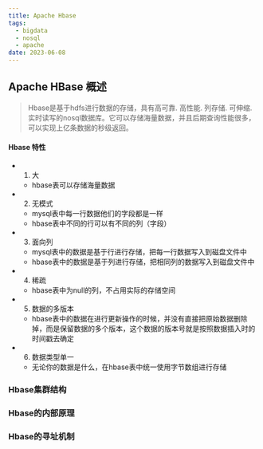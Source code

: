 ```yaml
---
title: Apache Hbase
tags:
  - bigdata
  - nosql
  - apache
date: 2023-06-08
---
```

## Apache HBase 概述

> Hbase是基于hdfs进行数据的存储，具有高可靠. 高性能. 列存储. 可伸缩. 实时读写的nosql数据库。它可以存储海量数据，并且后期查询性能很多，可以实现上亿条数据的秒级返回。

#### Hbase 特性
- 1. 大
    - hbase表可以存储海量数据
    
- 2. 无模式
    - mysql表中每一行数据他们的字段都是一样
    - hbase表中不同的行可以有不同的列（字段）
        
- 3. 面向列
    - mysql表中的数据是基于行进行存储，把每一行数据写入到磁盘文件中
    - hbase表中的数据是基于列进行存储，把相同列的数据写入到磁盘文件中
        
- 4. 稀疏
    - hbase表中为null的列，不占用实际的存储空间
        
- 5. 数据的多版本
    - hbase表中的数据在进行更新操作的时候，并没有直接把原始数据删除掉，而是保留数据的多个版本，这个数据的版本号就是按照数据插入时的时间戳去确定
        
- 6. 数据类型单一
    - 无论你的数据是什么，在hbase表中统一使用字节数组进行存储

### Hbase集群结构

### Hbase的内部原理

### Hbase的寻址机制